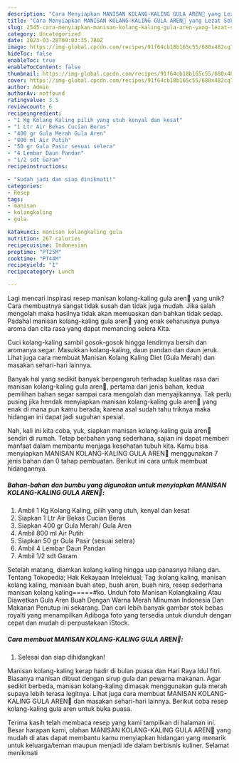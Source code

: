 ```yaml
---
description: "Cara Menyiapkan MANISAN KOLANG-KALING GULA AREN🍃 yang Lezat Sekali"
title: "Cara Menyiapkan MANISAN KOLANG-KALING GULA AREN🍃 yang Lezat Sekali"
slug: 2545-cara-menyiapkan-manisan-kolang-kaling-gula-aren-yang-lezat-sekali
category: Uncategorized
date: 2023-03-28T09:03:35.780Z
image: https://img-global.cpcdn.com/recipes/91f64cb18b165c55/680x482cq70/manisan-kolang-kaling-gula-aren-foto-resep-utama.jpg
hideToc: false
enableToc: true
enableTocContent: false
thumbnail: https://img-global.cpcdn.com/recipes/91f64cb18b165c55/680x482cq70/manisan-kolang-kaling-gula-aren-foto-resep-utama.jpg
cover: https://img-global.cpcdn.com/recipes/91f64cb18b165c55/680x482cq70/manisan-kolang-kaling-gula-aren-foto-resep-utama.jpg
author: Admin
authorAv: notfound
ratingvalue: 3.5
reviewcount: 6
recipeingredient:
- "1 Kg Kolang Kaling pilih yang utuh kenyal dan kesat"
- "1 Ltr Air Bekas Cucian Beras"
- "400 gr Gula Merah Gula Aren"
- "800 ml Air Putih"
- "50 gr Gula Pasir sesuai selera"
- "4 Lembar Daun Pandan"
- "1/2 sdt Garam"
recipeinstructions:

- "Sudah jadi dan siap dinikmati!"
categories:
- Resep
tags:
- manisan
- kolangkaling
- gula

katakunci: manisan kolangkaling gula 
nutrition: 267 calories
recipecuisine: Indonesian
preptime: "PT25M"
cooktime: "PT44M"
recipeyield: "1"
recipecategory: Lunch

---
```





Lagi mencari inspirasi resep manisan kolang-kaling gula aren🍃 yang unik? Cara membuatnya sangat tidak susah dan tidak juga mudah. Jika salah mengolah maka hasilnya tidak akan memuaskan dan bahkan tidak sedap. Padahal manisan kolang-kaling gula aren🍃 yang enak seharusnya punya aroma dan cita rasa yang dapat memancing selera Kita.





Cuci kolang-kaling sambil gosok-gosok hingga lendirnya bersih dan aromanya segar. Masukkan kolang-kaling, daun pandan dan daun jeruk. Lihat juga cara membuat Manisan Kolang Kaling Diet (Gula Merah) dan masakan sehari-hari lainnya.

Banyak hal yang sedikit banyak berpengaruh terhadap kualitas rasa dari manisan kolang-kaling gula aren🍃, pertama dari jenis bahan, kedua pemilihan bahan segar sampai cara mengolah dan menyajikannya. Tak perlu pusing jika hendak menyiapkan manisan kolang-kaling gula aren🍃 yang enak di mana pun kamu berada, karena asal sudah tahu triknya maka hidangan ini dapat jadi suguhan spesial.






Nah, kali ini kita coba, yuk, siapkan manisan kolang-kaling gula aren🍃 sendiri di rumah. Tetap berbahan yang sederhana, sajian ini dapat memberi manfaat dalam membantu menjaga kesehatan tubuh kita. Kamu bisa menyiapkan MANISAN KOLANG-KALING GULA AREN🍃 menggunakan 7 jenis bahan dan 0 tahap pembuatan. Berikut ini cara untuk membuat hidangannya.

<!--inarticleads1-->

##### Bahan-bahan dan bumbu yang digunakan untuk menyiapkan MANISAN KOLANG-KALING GULA AREN🍃:

1. Ambil 1 Kg Kolang Kaling, pilih yang utuh, kenyal dan kesat
1. Siapkan 1 Ltr Air Bekas Cucian Beras
1. Siapkan 400 gr Gula Merah/ Gula Aren
1. Ambil 800 ml Air Putih
1. Siapkan 50 gr Gula Pasir (sesuai selera)
1. Ambil 4 Lembar Daun Pandan
1. Ambil 1/2 sdt Garam


Setelah matang, diamkan kolang kaling hingga uap panasnya hilang dan. Tentang Tokopedia; Hak Kekayaan Intelektual; Tag :kolang kaling, manisan kolang kaling, manisan buah atep, buah aren, buah nira, resep sederhana manisan kolang kaling=====#ko. Unduh foto Manisan Kolangkaling Atau Diawetkan Gula Aren Buah Dengan Warna Merah Minuman Indonesia Dan Makanan Penutup ini sekarang. Dan cari lebih banyak gambar stok bebas royalti yang menampilkan Adiboga foto yang tersedia untuk diunduh dengan cepat dan mudah di perpustakaan iStock. 

<!--inarticleads2-->

##### Cara membuat MANISAN KOLANG-KALING GULA AREN🍃:


1. Selesai dan siap dihidangkan!

Manisan kolang-kaling kerap hadir di bulan puasa dan Hari Raya Idul fitri. Biasanya manisan dibuat dengan sirup gula dan pewarna makanan. Agar sedikit berbeda, manisan kolang-kaling dimasak menggunakan gula merah supaya lebih terasa legitnya. Lihat juga cara membuat MANISAN KOLANG-KALING GULA AREN🍃 dan masakan sehari-hari lainnya. Berikut coba resep kolang-kaling gula aren untuk buka puasa. 

Terima kasih telah membaca resep yang kami tampilkan di halaman ini. Besar harapan kami, olahan MANISAN KOLANG-KALING GULA AREN🍃 yang mudah di atas dapat membantu kamu menyiapkan hidangan yang menarik untuk keluarga/teman maupun menjadi ide dalam berbisnis kuliner. Selamat menikmati
